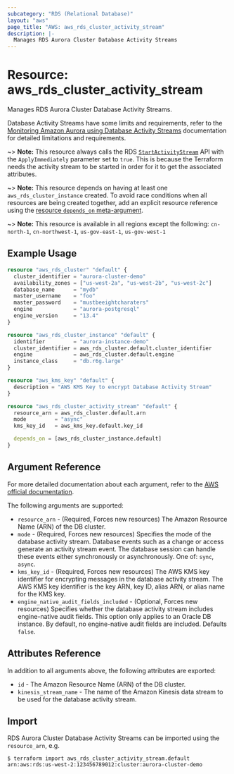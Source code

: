 ```yaml
---
subcategory: "RDS (Relational Database)"
layout: "aws"
page_title: "AWS: aws_rds_cluster_activity_stream"
description: |-
  Manages RDS Aurora Cluster Database Activity Streams
---
```


# Resource: aws_rds_cluster_activity_stream

Manages RDS Aurora Cluster Database Activity Streams.

Database Activity Streams have some limits and requirements, refer to the [Monitoring Amazon Aurora using Database Activity Streams][1] documentation for detailed limitations and requirements.

~> **Note:** This resource always calls the RDS [`StartActivityStream`][2] API with the `ApplyImmediately` parameter set to `true`. This is because the Terraform needs the activity stream to be started in order for it to get the associated attributes.

~> **Note:** This resource depends on having at least one `aws_rds_cluster_instance` created. To avoid race conditions when all resources are being created together, add an explicit resource reference using the [resource `depends_on` meta-argument](/docs/configuration/resources.html#depends_on-explicit-resource-dependencies).

~> **Note:** This resource is available in all regions except the following: `cn-north-1`, `cn-northwest-1`, `us-gov-east-1`, `us-gov-west-1`

## Example Usage

```terraform
resource "aws_rds_cluster" "default" {
  cluster_identifier = "aurora-cluster-demo"
  availability_zones = ["us-west-2a", "us-west-2b", "us-west-2c"]
  database_name      = "mydb"
  master_username    = "foo"
  master_password    = "mustbeeightcharaters"
  engine             = "aurora-postgresql"
  engine_version     = "13.4"
}

resource "aws_rds_cluster_instance" "default" {
  identifier         = "aurora-instance-demo"
  cluster_identifier = aws_rds_cluster.default.cluster_identifier
  engine             = aws_rds_cluster.default.engine
  instance_class     = "db.r6g.large"
}

resource "aws_kms_key" "default" {
  description = "AWS KMS Key to encrypt Database Activity Stream"
}

resource "aws_rds_cluster_activity_stream" "default" {
  resource_arn = aws_rds_cluster.default.arn
  mode         = "async"
  kms_key_id   = aws_kms_key.default.key_id

  depends_on = [aws_rds_cluster_instance.default]
}
```

## Argument Reference

For more detailed documentation about each argument, refer to
the [AWS official documentation][3].

The following arguments are supported:

* `resource_arn` - (Required, Forces new resources) The Amazon Resource Name (ARN) of the DB cluster.
* `mode` - (Required, Forces new resources) Specifies the mode of the database activity stream. Database events such as a change or access generate an activity stream event. The database session can handle these events either synchronously or asynchronously. One of: `sync`, `async`.
* `kms_key_id` - (Required, Forces new resources) The AWS KMS key identifier for encrypting messages in the database activity stream. The AWS KMS key identifier is the key ARN, key ID, alias ARN, or alias name for the KMS key.
* `engine_native_audit_fields_included` - (Optional, Forces new resources) Specifies whether the database activity stream includes engine-native audit fields. This option only applies to an Oracle DB instance. By default, no engine-native audit fields are included. Defaults `false`.

## Attributes Reference

In addition to all arguments above, the following attributes are exported:

* `id` - The Amazon Resource Name (ARN) of the DB cluster.
* `kinesis_stream_name` - The name of the Amazon Kinesis data stream to be used for the database activity stream.

## Import

RDS Aurora Cluster Database Activity Streams can be imported using the `resource_arn`, e.g.

```
$ terraform import aws_rds_cluster_activity_stream.default arn:aws:rds:us-west-2:123456789012:cluster:aurora-cluster-demo
```

[1]: https://docs.aws.amazon.com/AmazonRDS/latest/AuroraUserGuide/DBActivityStreams.html
[2]: https://docs.aws.amazon.com/AmazonRDS/latest/APIReference/API_StartActivityStream.html
[3]: https://docs.aws.amazon.com/cli/latest/reference/rds/start-activity-stream.html
